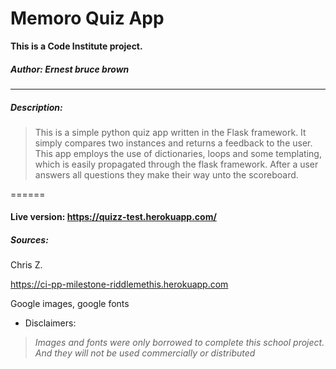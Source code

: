 # Memoro Quiz App



**This is a Code Institute project.**

##### *Author: Ernest bruce brown*

---

##### Description:

>This is a simple python quiz app written in the Flask framework.
It simply compares two instances and returns a feedback to the user.
This app employs the use of dictionaries, loops and some templating, 
which is easily propagated through the flask framework. 
After a user answers all questions they make their way unto the scoreboard.

======

#### Live version: https://quizz-test.herokuapp.com/

##### Sources:



Chris Z.

https://ci-pp-milestone-riddlemethis.herokuapp.com 


Google images, google fonts 


 
 * Disclaimers:
 
 
 >*Images and fonts were only borrowed
 to complete this school project. And they will not be used commercially or distributed*
 

